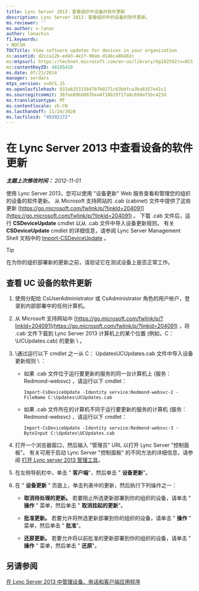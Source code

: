 ```yaml
---
title: Lync Server 2013：查看组织中设备的软件更新
description: Lync Server 2013：查看组织中的设备的软件更新。
ms.reviewer: ''
ms.author: v-lanac
author: lanachin
f1.keywords:
- NOCSH
TOCTitle: View software updates for devices in your organization
ms:assetid: d2cca12b-ed43-4e1f-90ab-d14bca8b482c
ms:mtpsurl: https://technet.microsoft.com/en-us/library/Gg182592(v=OCS.15)
ms:contentKeyID: 48185418
ms.date: 07/23/2014
manager: serdars
mtps_version: v=OCS.15
ms.openlocfilehash: 833ab25315847b760271c63bbfca3ba8357e41c1
ms.sourcegitcommit: 36fee89bb887bea4f18b19f17a8c69daf5bc423d
ms.translationtype: MT
ms.contentlocale: zh-CN
ms.lasthandoff: 11/24/2020
ms.locfileid: "49392172"
---
```

# <a name="view-software-updates-for-devices-in-lync-server-2013"></a>在 Lync Server 2013 中查看设备的软件更新

<div data-xmlns="http://www.w3.org/1999/xhtml">

<div class="topic" data-xmlns="http://www.w3.org/1999/xhtml" data-msxsl="urn:schemas-microsoft-com:xslt" data-cs="https://msdn.microsoft.com/">

<div data-asp="https://msdn2.microsoft.com/asp">



</div>

<div id="mainSection">

<div id="mainBody">

<span> </span>

_**主题上次修改时间：** 2012-11-01_

使用 Lync Server 2013，您可以使用 "设备更新" Web 服务查看和管理您的组织的设备的软件更新。 从 Microsoft 支持网站的 .cab (cabinet) 文件中提供了这些更新 [https://go.microsoft.com/fwlink/p/?linkId=204091](https://go.microsoft.com/fwlink/p/?linkid=204091) 。 下载 .cab 文件后，运行 **CSDeviceUpdate** cmdlet 以从 .cab 文件中导入设备更新规则。 有关 **CSDeviceUpdate** cmdlet 的详细信息，请参阅 Lync Server Management Shell 文档中的 [Import-CSDeviceUpdate](https://docs.microsoft.com/powershell/module/skype/Import-CsDeviceUpdate) 。

<div>


> [!TIP]  
> 在为你的组织部署新的更新之前，请验证它在测试设备上是否正常工作。



</div>

<div>

## <a name="to-view-software-updates-for-uc-devices"></a>查看 UC 设备的软件更新

1.  使用分配给 CsUserAdministrator 或 CsAdministrator 角色的用户帐户，登录到内部部署中的任何计算机。

2.  从 Microsoft 支持网站中 [https://go.microsoft.com/fwlink/p/?linkId=204091](https://go.microsoft.com/fwlink/p/?linkid=204091) ，将 .cab 文件下载到 Lync Server 2013 计算机上的某个位置 (例如，C： \\UCUpdates.cab) 的更新 \\ 。

3.  \\通过运行以下 cmdlet 之一从 C： UpdatesUCUpdates.cab 文件中导入设备更新规则 \\ ：
    
      - 如果 .cab 文件位于运行要更新的服务的同一台计算机上 (服务： Redmond-websvc) ，请运行以下 cmdlet：
        
            Import-CsDeviceUpdate -Identity service:Redmond-websvc-2 -FileName C:\Updates\UCUpdates.cab
    
      - 如果 .cab 文件所在的计算机不同于运行要更新的服务的计算机 (服务： Redmond-websvc) ，请运行以下 cmdlet：
        
            Import-CsDeviceUpdate -Identity service:Redmond-websvc-3 -ByteInput C:\Updates\UCUpdates.cab

4.  打开一个浏览器窗口，然后输入 "管理员" URL 以打开 Lync Server "控制面板"。 有关可用于启动 Lync Server "控制面板" 的不同方法的详细信息，请参阅 [打开 Lync server 2013 管理工具](lync-server-2013-open-lync-server-administrative-tools.md)。

5.  在左侧导航栏中，单击 " **客户端**"，然后单击 " **设备更新**"。

6.  在 " **设备更新** " 页面上，单击列表中的更新，然后执行下列操作之一：
    
      - **取消待处理的更新。** 若要阻止所选更新部署到你的组织的设备，请单击 " **操作** " 菜单，然后单击 " **取消挂起的更新**"。
    
      - **批准更新。** 若要允许将所选更新部署到你的组织的设备，请单击 " **操作** " 菜单，然后单击 " **批准**"。
    
      - **还原更新。** 若要允许将以前批准的更新部署到你的组织的设备，请单击 " **操作** " 菜单，然后单击 " **还原**"。

</div>

<div>

## <a name="see-also"></a>另请参阅


[在 Lync Server 2013 中管理设备、电话和客户端应用程序](lync-server-2013-managing-devices-phones-and-client-applications.md)  
  

</div>

</div>

<span> </span>

</div>

</div>

</div>

